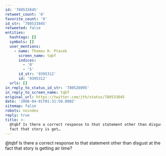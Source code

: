 ```yaml
---
id: '780533845'
retweet_count: '0'
favorite_count: '0'
id_str: '780533845'
retweeted: false
entities:
  hashtags: []
  symbols: []
  user_mentions:
    - name: Thomas H. Ptacek
      screen_name: tqbf
      indices:
        - '0'
        - '5'
      id_str: '9395312'
      id: '9395312'
  urls: []
in_reply_to_status_id_str: '780526095'
in_reply_to_screen_name: tqbf
original_url: https://twitter.com/jth/status/780533845
date: '2008-04-01T01:31:50.000Z'
sitemap: false
robots: noindex
reply: true
title: >-
  @tqbf Is there a correct response to that statement other than disgust at the
  fact that story is get…
---
```


@tqbf Is there a correct response to that statement other than disgust at the fact that story is getting air time?